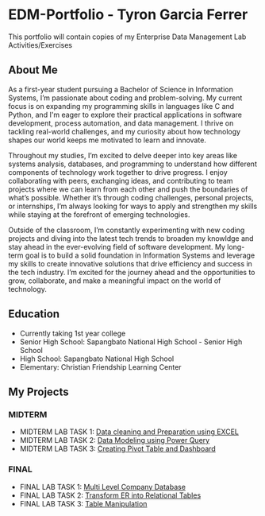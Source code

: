 # EDM-Portfolio - Tyron Garcia Ferrer
This portfolio will contain copies of my Enterprise Data Management Lab Activities/Exercises

## About Me
As a first-year student pursuing a Bachelor of Science in Information Systems, I’m passionate about coding and problem-solving. My current focus is on expanding my programming skills in languages like C and Python, and I'm eager to explore their practical applications in software development, process automation, and data management. I thrive on tackling real-world challenges, and my curiosity about how technology shapes our world keeps me motivated to learn and innovate.

Throughout my studies, I’m excited to delve deeper into key areas like systems analysis, databases, and programming to understand how different components of technology work together to drive progress. I enjoy collaborating with peers, exchanging ideas, and contributing to team projects where we can learn from each other and push the boundaries of what’s possible. Whether it’s through coding challenges, personal projects, or internships, I’m always looking for ways to apply and strengthen my skills while staying at the forefront of emerging technologies.

Outside of the classroom, I’m constantly experimenting with new coding projects and diving into the latest tech trends to broaden my knowldge and stay ahead in the ever-evolving field of software development. My long-term goal is to build a solid foundation in Information Systems and leverage my skills to create innovative solutions that drive efficiency and success in the tech industry. I’m excited for the journey ahead and the opportunities to grow, collaborate, and make a meaningful impact on the world of technology.

## Education
- Currently taking 1st year college
- Senior High School: Sapangbato National High School - Senior High School
- High School: Sapangbato National High School
- Elementary: Christian Friendship Learning Center
 
## My Projects
### MIDTERM
- MIDTERM LAB TASK 1: [Data cleaning and Preparation using EXCEL](https://github.com/tyronferrer/EDM-PORTFOLIO/tree/main/MIDTERM%20LAB%20TASK%201)
- MIDTERM LAB TASK 2: [Data Modeling using Power Query](https://github.com/tyronferrer/EDM-PORTFOLIO/tree/main/MIDTERM%20LAB%20TASK%202/README.md)
- MIDTERM LAB TASK 3: [Creating Pivot Table and Dashboard](https://github.com/tyronferrer/EDM-PORTFOLIO/tree/main/MIDTERM%20LAB%20TASK%203/README.md)

### FINAL
- FINAL LAB TASK 1: [Multi Level Company Database](https://github.com/tyronferrer/EDM-PORTFOLIO/tree/main/FINAL%20LAB%20TASK%201/README.md)
- FINAL LAB TASK 2: [Transform ER into Relational Tables](https://github.com/tyronferrer/EDM-PORTFOLIO/tree/main/FINAL%20LAB%20TASK%202/README.md)
- FINAL LAB TASK 3: [Table Manipulation](https://github.com/tyronferrer/EDM-PORTFOLIO/tree/main/FINAL%20LAB%20TASK%203/README.md)
